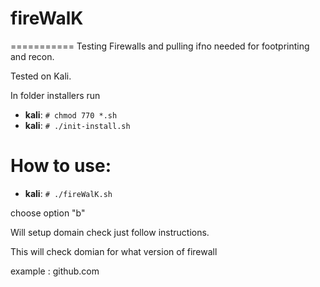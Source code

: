 # fireWalK
===========
Testing Firewalls and pulling ifno needed for footprinting and recon.

Tested on Kali.

In folder installers run 
* **kali**: ```# chmod 770 *.sh   ```
* **kali**: ```# ./init-install.sh   ```

# How to use:

* **kali**: ```# ./fireWalK.sh   ```

choose option "b"

Will setup domain check just follow instructions.
 
This will check domian for what version of firewall
 
example : github.com


